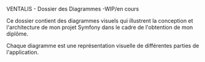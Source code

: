 VENTALIS - Dossier des Diagrammes -WIP/en cours


Ce dossier contient des diagrammes visuels qui illustrent la conception et l'architecture de mon projet Symfony dans le cadre de l'obtention de mon diplôme.

Chaque diagramme est une représentation visuelle de différentes parties de l'application. 
